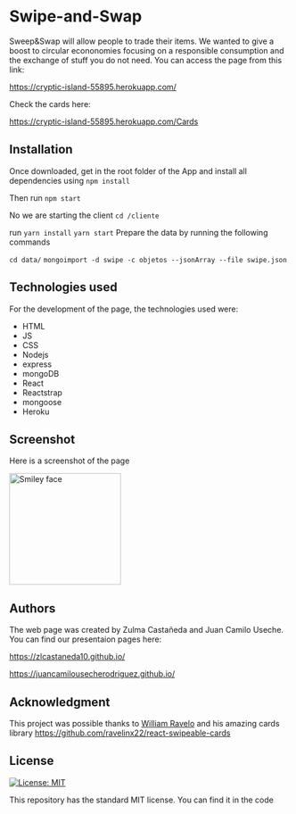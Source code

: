# Swipe-and-Swap
Sweep&Swap will allow people to trade their items. We wanted to give a boost to circular econonomies focusing on a responsible consumption and the exchange of stuff you do not need. You can access the page from this link:

https://cryptic-island-55895.herokuapp.com/

Check the cards here:


https://cryptic-island-55895.herokuapp.com/Cards

## Installation
Once downloaded, get in the root folder of the App and install all dependencies using
`
npm install
`

Then run
`
npm start
`

No we are starting the client
`
cd /cliente
`

run 
`
yarn install
`
`
yarn start
`
Prepare the data by running the following commands

`
cd data/
`
`
mongoimport -d swipe -c objetos --jsonArray --file swipe.json
`
## Technologies used
For the development of the page, the technologies used were:
- HTML
- JS
- CSS
- Nodejs
- express
- mongoDB
- React
- Reactstrap
- mongoose
- Heroku
## Screenshot 
Here is a screenshot of the page

<img src="https://scontent.fbog5-1.fna.fbcdn.net/v/t1.0-9/42058682_2703594596332628_6176660698228064256_n.jpg?_nc_cat=0&oh=301c608f14ef5679ded0809beda0aa00&oe=5C249BF7" alt="Smiley face" height="200" width="200">

## Authors
The web page was created by Zulma Castañeda and Juan Camilo Useche.
You can find our presentaion pages here:

https://zlcastaneda10.github.io/


https://juancamilousecherodriguez.github.io/
## Acknowledgment

This project was possible thanks to [William Ravelo](https://github.com/ravelinx22) and his amazing cards library
https://github.com/ravelinx22/react-swipeable-cards

## License
[![License: MIT](https://img.shields.io/badge/License-MIT-yellow.svg)](https://opensource.org/licenses/MIT)

This repository has the standard MIT license. You can find it in the code
